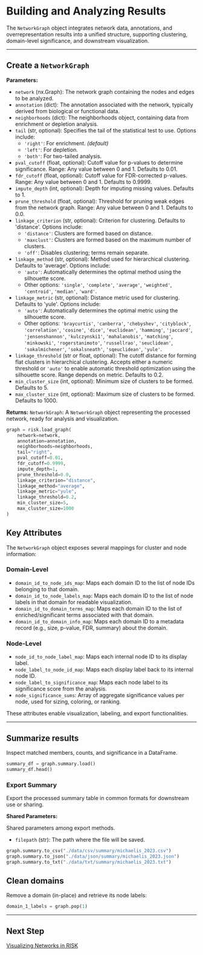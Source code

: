 # Building and Analyzing Results

The `NetworkGraph` object integrates network data, annotations, and overrepresentation results into a unified structure, supporting clustering, domain-level significance, and downstream visualization.

---

## Create a `NetworkGraph`

**Parameters:**

- `network` (nx.Graph): The network graph containing the nodes and edges to be analyzed.
- `annotation` (dict): The annotation associated with the network, typically derived from biological or functional data.
- `neighborhoods` (dict): The neighborhoods object, containing data from enrichment or depletion analysis.
- `tail` (str, optional): Specifies the tail of the statistical test to use. Options include:
    - `'right'`: For enrichment. _(default)_
    - `'left'`: For depletion.
    - `'both'`: For two-tailed analysis.
- `pval_cutoff` (float, optional): Cutoff value for p-values to determine significance. Range: Any value between 0 and 1. Defaults to 0.01.
- `fdr_cutoff` (float, optional): Cutoff value for FDR-corrected p-values. Range: Any value between 0 and 1. Defaults to 0.9999.
- `impute_depth` (int, optional): Depth for imputing missing values. Defaults to 1.
- `prune_threshold` (float, optional): Threshold for pruning weak edges from the network graph. Range: Any value between 0 and 1. Defaults to 0.0.
- `linkage_criterion` (str, optional): Criterion for clustering. Defaults to 'distance'. Options include:
    - `'distance'`: Clusters are formed based on distance.
    - `'maxclust'`: Clusters are formed based on the maximum number of clusters.
    - `'off'`: Disables clustering; terms remain separate.
- `linkage_method` (str, optional): Method used for hierarchical clustering. Defaults to 'average'. Options include:
    - `'auto'`: Automatically determines the optimal method using the silhouette score.
    - Other options: `'single'`, `'complete'`, `'average'`, `'weighted'`, `'centroid'`, `'median'`, `'ward'`.
- `linkage_metric` (str, optional): Distance metric used for clustering. Defaults to 'yule'. Options include:
    - `'auto'`: Automatically determines the optimal metric using the silhouette score.
    - Other options: `'braycurtis'`, `'canberra'`, `'chebyshev'`, `'cityblock'`, `'correlation'`, `'cosine'`, `'dice'`, `'euclidean'`, `'hamming'`, `'jaccard'`, `'jensenshannon'`, `'kulczynski1'`, `'mahalanobis'`, `'matching'`, `'minkowski'`, `'rogerstanimoto'`, `'russellrao'`, `'seuclidean'`, `'sokalmichener'`, `'sokalsneath'`, `'sqeuclidean'`, `'yule'`.
- `linkage_threshold` (str or float, optional): The cutoff distance for forming flat clusters in hierarchical clustering. Accepts either a numeric threshold or `'auto'` to enable automatic threshold optimization using the silhouette score. Range depends on metric. Defaults to 0.2.
- `min_cluster_size` (int, optional): Minimum size of clusters to be formed. Defaults to 5.
- `max_cluster_size` (int, optional): Maximum size of clusters to be formed. Defaults to 1000.

**Returns:**
`NetworkGraph`: A `NetworkGraph` object representing the processed network, ready for analysis and visualization.

```python
graph = risk.load_graph(
    network=network,
    annotation=annotation,
    neighborhoods=neighborhoods,
    tail="right",
    pval_cutoff=0.01,
    fdr_cutoff=0.9999,
    impute_depth=1,
    prune_threshold=0.0,
    linkage_criterion="distance",
    linkage_method="average",
    linkage_metric="yule",
    linkage_threshold=0.2,
    min_cluster_size=5,
    max_cluster_size=1000
)
```

## Key Attributes

The `NetworkGraph` object exposes several mappings for cluster and node information:

### Domain-Level

- `domain_id_to_node_ids_map`: Maps each domain ID to the list of node IDs belonging to that domain.
- `domain_id_to_node_labels_map`: Maps each domain ID to the list of node labels in that domain for readable visualization.
- `domain_id_to_domain_terms_map`: Maps each domain ID to the list of enriched/significant terms associated with that domain.
- `domain_id_to_domain_info_map`: Maps each domain ID to a metadata record (e.g., size, p-value, FDR, summary) about the domain.

### Node-Level

- `node_id_to_node_label_map`: Maps each internal node ID to its display label.
- `node_label_to_node_id_map`: Maps each display label back to its internal node ID.
- `node_label_to_significance_map`: Maps each node label to its significance score from the analysis.
- `node_significance_sums`: Array of aggregate significance values per node, used for sizing, coloring, or ranking.

These attributes enable visualization, labeling, and export functionalities.

---

## Summarize results

Inspect matched members, counts, and significance in a DataFrame.

```python
summary_df = graph.summary.load()
summary_df.head()
```

### Export Summary

Export the processed summary table in common formats for downstream use or sharing.

**Shared Parameters:**

Shared parameters among export methods.

- `filepath` (str): The path where the file will be saved.

```python
graph.summary.to_csv("./data/csv/summary/michaelis_2023.csv")
graph.summary.to_json("./data/json/summary/michaelis_2023.json")
graph.summary.to_txt("./data/txt/summary/michaelis_2023.txt")
```

## Clean domains

Remove a domain (in-place) and retrieve its node labels:

```python
domain_1_labels = graph.pop(1)
```

---

## Next Step

[Visualizing Networks in RISK](6_visualization.md)
